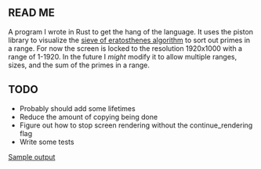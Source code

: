 ## READ ME ##
A program I wrote in Rust to get the hang of the language. It uses the piston library to visualize the [sieve of eratosthenes algorithm](https://en.wikipedia.org/wiki/Sieve_of_Eratosthenes) to sort out primes in a range. For now the screen is locked to the resolution 1920x1000 with a range of 1-1920. In the future I *might* modify it to allow multiple ranges, sizes, and the sum of the primes in a range.

## TODO ##
- Probably should add some lifetimes
- Reduce the amount of copying being done
- Figure out how to stop screen rendering without the continue_rendering flag
- Write some tests

[Sample output](http://i.imgur.com/hfuQiZX.gifv)
